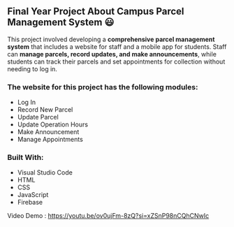 ## Final Year Project About Campus Parcel Management System :smiley:

This project involved developing a **comprehensive parcel management system** that includes a website for staff and a mobile app for students. Staff can **manage parcels, record updates, and make announcements**, while students can track their parcels and set appointments for collection without needing to log in.

### The website for this project has the following modules:

- Log In
- Record New Parcel
- Update Parcel
- Update Operation Hours
- Make Announcement
- Manage Appointments

### Built With:

- Visual Studio Code
- HTML
- CSS
- JavaScript
- Firebase  
          
Video Demo : https://youtu.be/ov0ujFm-8zQ?si=xZSnP98nCQhCNwIc  
